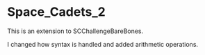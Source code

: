 # Space_Cadets_2

This is an extension to SCChallengeBareBones.

I changed how syntax is handled and added arithmetic operations.
